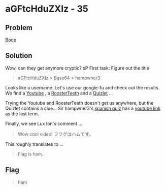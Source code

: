 # aGFtcHduZXIz  - 35

## Problem

[Boop](http://pastebin.com/yEUZWrRd)

## Solution

Wow, can they get anymore cryptic? xP
First task: Figure out the title

>aGFtcHduZXIz > Base64 > hampwner3

Looks like a username. Let's use our google-fu and check out the results.
We find a [Youtube](https://www.youtube.com/user/hampwner3) , a [RoosterTeeth](http://roosterteeth.com/hampwner3) and a [Quizlet](http://quizlet.com/hampwner3) ...

Trying the Youtube and RoosterTeeth doesn't get us anywhere, but the Quizlet contains a clue... Sir hampwner3's [spanish quiz](http://quizlet.com/11856164/spanish-cards-flash-cards/) has a [youtube link](https://www.youtube.com/watch?v=jlcTNS2TUhg) as the last term. 

Finally, we see Lux Ion's comment ...
>Wow cool video! フラグはハムです。﻿

This roughly translates to ...
> Flag is ham.

## Flag
>ham
